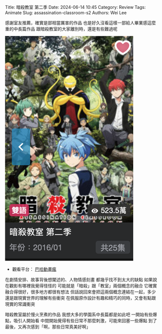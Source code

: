 Title: 暗殺教室 第二季
Date: 2024-06-14 10:45
Category: Review
Tags: Animate
Slug: assassination-classroom-s2
Authors: Wei Lee

感謝室友推薦，確實是部相當厲害的作品
也是好久沒看這樣一部給人畢業感這麼重的中長篇作品
跟暗殺教室的大家離別時，還是有些難過呢

<!--more-->

![Assassination-Classroom](/images/post-images/2024-Assassination-Classroom/Assassination-Classroom.png)

* 觀看平台： [巴哈動畫瘋](https://ani.gamer.com.tw/animeVideo.php?sn=4480)

在劇情安排、故事背後想闡述的、人物情感刻畫
都幾乎找不到太大的缺點
如果說在觀影有哪裡我覺得怪怪的
可能就是「暗殺」跟「教室」兩個概念的融合
它確實融合得很好，很多地方都很有想法
但話說回來會把這兩個概念連結在一起，多少還是跟現實世界的理解有些衝突
在佩服原作設計有趣和精巧的同時，又會有點跟現實的常識衝突

暗殺教室屬於慢火烹煮的作品
我想大多的學園系中長篇都是如此吧
一開始有些爆點，吸引人開始看
中間開始覺得有些日常不那麼刺激，可能來回塞一些爆點
到了最後，又再次感到「啊，那些日常真美好啊」
